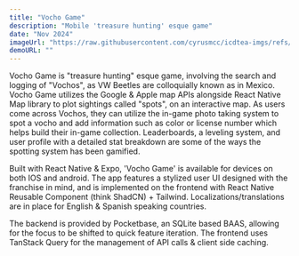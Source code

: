 ```yaml
---
title: "Vocho Game"
description: "Mobile 'treasure hunting' esque game"
date: "Nov 2024"
imageUrl: "https://raw.githubusercontent.com/cyrusmcc/icdtea-imgs/refs/heads/main/cyrusmcc/projects/banners/vochogame.png"
demoURL: ""
---
```


Vocho Game is "treasure hunting" esque game, involving the search and logging of "Vochos", as VW Beetles are colloquially known as in Mexico. Vocho Game utilizes the Google & Apple map APIs alongside React Native Map library to plot sightings called "spots", on an interactive map. As users come across Vochos, they can utilize the in-game photo taking system to spot a vocho and add information such as color or license number which helps build their in-game collection. Leaderboards, a leveling system, and user profile with a detailed stat breakdown are some of the ways the spotting system has been gamified.  

Built with React Native & Expo, 'Vocho Game' is available for devices on both IOS and android. The app features a stylized user UI designed with the franchise in mind, and is implemented on the frontend with React Native Reusable Component (think ShadCN) + Tailwind. Localizations/translations are in place for English & Spanish speaking countries.

The backend is provided by Pocketbase, an SQLite based BAAS, allowing for the focus to be shifted to quick feature iteration. The frontend uses TanStack Query for the management of API calls & client side caching.
